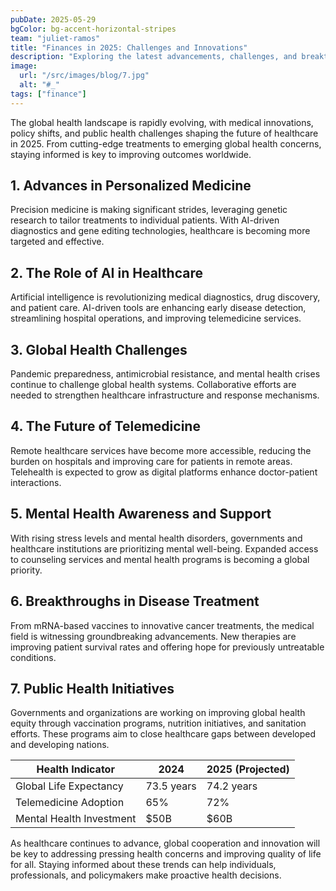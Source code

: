 ```yaml
---
pubDate: 2025-05-29
bgColor: bg-accent-horizontal-stripes
team: "juliet-ramos"
title: "Finances in 2025: Challenges and Innovations"
description: "Exploring the latest advancements, challenges, and breakthroughs in global health for 2025."
image:
  url: "/src/images/blog/7.jpg"
  alt: "#_"
tags: ["finance"]
---
```


The global health landscape is rapidly evolving, with medical innovations, policy shifts, and public health challenges shaping the future of healthcare in 2025. From cutting-edge treatments to emerging global health concerns, staying informed is key to improving outcomes worldwide.

## 1. Advances in Personalized Medicine

Precision medicine is making significant strides, leveraging genetic research to tailor treatments to individual patients. With AI-driven diagnostics and gene editing technologies, healthcare is becoming more targeted and effective.

## 2. The Role of AI in Healthcare

Artificial intelligence is revolutionizing medical diagnostics, drug discovery, and patient care. AI-driven tools are enhancing early disease detection, streamlining hospital operations, and improving telemedicine services.

## 3. Global Health Challenges

Pandemic preparedness, antimicrobial resistance, and mental health crises continue to challenge global health systems. Collaborative efforts are needed to strengthen healthcare infrastructure and response mechanisms.

## 4. The Future of Telemedicine

Remote healthcare services have become more accessible, reducing the burden on hospitals and improving care for patients in remote areas. Telehealth is expected to grow as digital platforms enhance doctor-patient interactions.

## 5. Mental Health Awareness and Support

With rising stress levels and mental health disorders, governments and healthcare institutions are prioritizing mental well-being. Expanded access to counseling services and mental health programs is becoming a global priority.

## 6. Breakthroughs in Disease Treatment

From mRNA-based vaccines to innovative cancer treatments, the medical field is witnessing groundbreaking advancements. New therapies are improving patient survival rates and offering hope for previously untreatable conditions.

## 7. Public Health Initiatives

Governments and organizations are working on improving global health equity through vaccination programs, nutrition initiatives, and sanitation efforts. These programs aim to close healthcare gaps between developed and developing nations.

| Health Indicator         | 2024       | 2025 (Projected) |
| ------------------------ | ---------- | ---------------- |
| Global Life Expectancy   | 73.5 years | 74.2 years       |
| Telemedicine Adoption    | 65%        | 72%              |
| Mental Health Investment | $50B       | $60B             |

As healthcare continues to advance, global cooperation and innovation will be key to addressing pressing health concerns and improving quality of life for all. Staying informed about these trends can help individuals, professionals, and policymakers make proactive health decisions.
